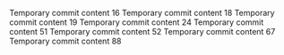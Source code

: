 Temporary commit content 16
Temporary commit content 18
Temporary commit content 19
Temporary commit content 24
Temporary commit content 51
Temporary commit content 52
Temporary commit content 67
Temporary commit content 88
